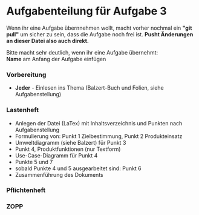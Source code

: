# Aufgabenteilung für Aufgabe 3
Wenn ihr eine Aufgabe übernnehmen wollt, macht vorher nochmal ein __"git pull"__ um sicher zu sein, dass die Aufgabe noch frei ist. __Pusht Änderungen an dieser Datei also auch direkt.__

Bitte macht sehr deutlich, wenn ihr eine Aufgabe übernehmt:  
__Name__ am Anfang der Aufgabe einfügen

### Vorbereitung
* __Jeder__ - Einlesen ins Thema (Balzert-Buch und Folien, siehe Aufgabenstellung)

### Lastenheft
* Anlegen der Datei (LaTex) mit Inhaltsverzeichnis und Punkten nach Aufgabenstellung
* Formulierung von: Punkt 1 Zielbestimmung, Punkt 2 Produkteinsatz
* Umweltdiagramm (siehe Balzert) für Punkt 3
* Punkt 4, Produktfunktionen (nur Textform)
* Use-Case-Diagramm für Punkt 4
* Punkte 5 und 7
* sobald Punkte 4 und 5 ausgearbeitet sind: Punkt 6
* Zusammenführung des Dokuments

### Pflichtenheft

### ZOPP
